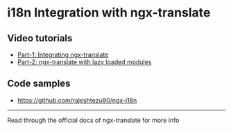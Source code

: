 # i18n Integration with ngx-translate

## Video tutorials

- [Part-1: Integrating ngx-translate](https://youtu.be/K3NGtjgw0PA)
- [Part-2: ngx-translate with lazy loaded modules](https://youtu.be/NJctHJzy5vo)

## Code samples

- https://github.com/rajeshtezu90/ngx-i18n

---

Read through the official docs of ngx-translate for more info
